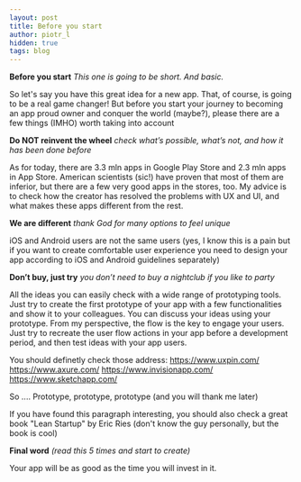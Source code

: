 ```yaml
---
layout: post
title: Before you start
author: piotr_l
hidden: true
tags: blog
---
```


**Before you start**
*This one is going to be short. And basic.*

So let's say you have this great idea for a new app. That, of course, is going to be a real game changer! But before you start your journey to becoming an app proud owner and conquer the world (maybe?), please there are a few things (IMHO) worth taking into account

**Do NOT reinvent the wheel**
*check what’s possible, what’s not, and how it has been done before*

As for today, there are 3.3 mln apps in Google Play Store and 2.3 mln apps in App Store. American scientists (sic!) have proven that most of them are inferior,  but there are a few very good apps in the stores, too. My advice is to check how the creator has resolved the problems with UX and UI, and what makes these apps different from the rest.

**We are different**
*thank God for many options to feel unique*

iOS and Android users are not the same users (yes, I know this is a pain but if you want to create comfortable user experience you need to design your app according to iOS and Android guidelines separately)

**Don’t buy, just try**
*you don’t need to buy a nightclub if you like to party*

All the ideas you can easily check with a wide range of  prototyping tools. Just try to create the first prototype of your app with a few functionalities and show it to your colleagues. You can discuss your ideas using your prototype. 
From my perspective, the flow is the key to engage your users.
Just try to recreate the user flow actions in your app before a development period, and then test ideas with your app users.

You should definetly check those address: 
https://www.uxpin.com/
https://www.axure.com/
https://www.invisionapp.com/
https://www.sketchapp.com/


So .... Prototype, prototype, prototype (and you will thank me later)

If you have found this paragraph interesting, you should also check a great book "Lean Startup" by Eric Ries (don't know the guy personally,  but the book is cool)

**Final word**
*(read this 5 times and start to  create)*

Your app will be as good as the time you will invest in it.
